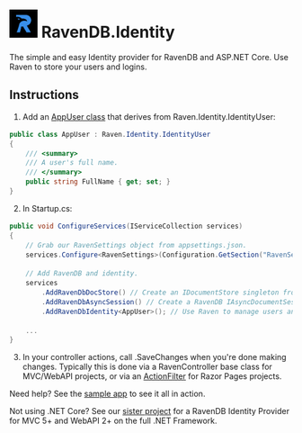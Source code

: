 ﻿# <img src="https://github.com/JudahGabriel/RavenDB.Identity/blob/master/RavenDB.Identity/nuget-icon.png?raw=true" width="50px" height="50px" /> RavenDB.Identity
The simple and easy Identity provider for RavenDB and ASP.NET Core. Use Raven to store your users and logins.

## Instructions ##
1. Add an [AppUser class](https://github.com/JudahGabriel/RavenDB.Identity/blob/master/Sample/Models/AppUser.cs) that derives from Raven.Identity.IdentityUser:
```csharp
public class AppUser : Raven.Identity.IdentityUser
{
    /// <summary>
    /// A user's full name.
    /// </summary>
    public string FullName { get; set; }
}
```

2. In Startup.cs:

```csharp
public void ConfigureServices(IServiceCollection services)
{
	// Grab our RavenSettings object from appsettings.json.
    services.Configure<RavenSettings>(Configuration.GetSection("RavenSettings"));

	// Add RavenDB and identity.
	services
		.AddRavenDbDocStore() // Create an IDocumentStore singleton from the RavenSettings.
		.AddRavenDbAsyncSession() // Create a RavenDB IAsyncDocumentSession for each request. docStore is your IDocumentStore instance. You're responsible for calling .SaveChanges after each request.
		.AddRavenDbIdentity<AppUser>(); // Use Raven to manage users and roles.

	...
}
```

3. In your controller actions, call .SaveChanges when you're done making changes. Typically this is done via a RavenController base class for MVC/WebAPI projects, or via an [ActionFilter](https://github.com/JudahGabriel/RavenDB.Identity/blob/master/Sample/Filters/RavenSaveChangesAsyncFilter.cs) for Razor Pages projects.

Need help? See the [sample app](https://github.com/JudahGabriel/RavenDB.Identity/tree/master/Sample) to see it all in action.

Not using .NET Core? See our [sister project](https://github.com/JudahGabriel/RavenDB.AspNet.Identity) for a RavenDB Identity Provider for MVC 5+ and WebAPI 2+ on the full .NET Framework.